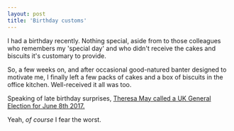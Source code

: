 ```yaml
---
layout: post
title: 'Birthday customs'
---
```


I had a birthday recently.  Nothing special, aside from to those colleagues who remembers my 'special day' and who didn't receive the cakes and biscuits it's customary to provide.

So, a few weeks on, and after occasional good-natured banter designed to motivate me, I finally left a few packs of cakes and a box of biscuits in the office kitchen.  Well-received it all was too.

Speaking of late birthday surprises, [Theresa May called a UK General Election for June 8th 2017.](http://www.bbc.co.uk/news/uk-politics-39629603)

Yeah, *of course* I fear the worst.
